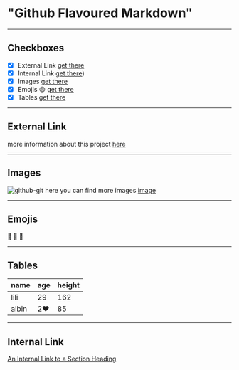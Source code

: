# "Github Flavoured Markdown"
--------------------------------------------------------------------------------------------------------------
## Checkboxes
- [X] External Link [get there](#external-link)
- [X] Internal Link [get there](#internal-link))
- [X] Images [get there](#images)
- [X] Emojis :smile: [get there](#emojis)
- [X] Tables [get there](#tables)
--------------------------------------------------------------------------------------------------------------
## External Link
more information about this project [here](https://help.github.com/en)

--------------------------------------------------------------------------------------------------------------
## Images
![github-git](authoring/images/farm-animal-portraits-rob-macinnis-22.jpg)
here you can find more images [image](https://github.com/newmomav/authoring/tree/main/images)

--------------------------------------------------------------------------------------------------------------

## Emojis

:sunflower:  :avocado:  :bamboo:  

--------------------------------------------------------------------------------------------------------------
## Tables
| name | age | height |
| ---- | --- | ------ |
| lili | 29 | 162 |
| albin | 2:heart:  | 85 |
--------------------------------------------------------------------------------------------------------------
## Internal Link
[An Internal Link to a Section Heading](#checkboxes)
